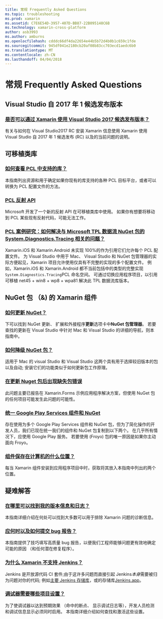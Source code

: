 ```yaml
---
title: 常规 Frequently Asked Questions
ms.topic: troubleshooting
ms.prod: xamarin
ms.assetid: C7E6E54D-3957-407D-BB87-22B095148C6B
ms.technology: xamarin-cross-platform
author: asb3993
ms.author: amburns
ms.openlocfilehash: cdddc66df4da22654e44b5b72d4b0b1c659c1fde
ms.sourcegitcommit: 945df041e2180cb20af08b83cc703ecd1aedc6b0
ms.translationtype: MT
ms.contentlocale: zh-CN
ms.lasthandoff: 04/04/2018
---
```

# <a name="general-frequently-asked-questions"></a>常规 Frequently Asked Questions

## <a name="visual-studio-2017-release-candidate"></a>Visual Studio 自 2017 年 1 候选发布版本
### <a name="can-i-use-visual-studio-2017-release-candidate-with-xamarinvisualstudio-2017-rcmd"></a>[是否可以通过 Xamarin 使用 Visual Studio 2017 候选发布版本？](visualstudio-2017-rc.md)
有关与如何在 Visual Studio2017 RC 安装 Xamarin 信息使用 Xamarin 使用 Visual Studio 自 2017 年 1 候选发布 (RC) 以及的当前问题的说明。

## <a name="portable-class-libraries"></a>可移植类库
### <a name="how-can-i-view-what-libraries-are-supported-in-a-pclpcl-support-librariesmd"></a>[如何查看 PCL 中支持的库？](pcl-support-libraries.md)
本指南列出资源和用于确定如果你现有的库支持的各种 PCL 目标平台，或者可以转换为 PCL 配置文件的方法。

### <a name="pcl-reflection-apipcl-reflectionmd"></a>[PCL 反射 API](pcl-reflection.md)
Microsoft 开发了一个新的反射 API 在可移植类库中使用。 如果你有想要将移动到 PCL 某些现有反射代码，可能无法工作。

### <a name="pcl-case-study-how-can-i-resolve-problems-related-to-systemdiagnosticstracing-for-the-microsoft-tpl-dataflow-nuget-packagepcl-case-studymd"></a>[PCL 案例研究：如何解决与 Microsoft TPL 数据流 NuGet 包的 System.Diagnostics.Tracing 相关的问题？](pcl-case-study.md)
Xamarin.iOS 和 Xamarin.Android 未实现 100%的作为引用它们允许每个 PCL 配置文件。 为 Visual Studio 中用于 Mac、 Visual Studio 和 NuGet 包管理器的实际方便起见，Xamarin 项目允许使用仅具有不完整的实现的多个配置文件。 例如，Xamarin.iOS 和 Xamarin.Android 都不当前包括中的类型的完整实现`System.Diagnostics.Tracing`PCL 命名空间。 可通过切换应用程序项目，以引用可移植 net45 + win8 + wp8 + wpa81 解决此 TPL 数据流库版本。

## <a name="nuget-packages--xamarin-components"></a>NuGet 包 （&) 的 Xamarin 组件
### <a name="how-can-i-update-nugetnuget-updatemd"></a>[如何更新 NuGet？](nuget-update.md)
下可以找到 NuGet 更新、 扩展和外接程序**更新**选项卡中**NuGet 包管理器**。 若要查找的更新在 Visual Studio 中针对 Mac 和 Visual Studio 的详细的导航，则本指南中。

### <a name="how-do-i-downgrade-a-nuget-packagenuget-package-downgrademd"></a>[如何降级 NuGet 包？](nuget-package-downgrade.md)
适用于 Mac 的 visual Studio 和 Visual Studio 这两个具有用于选择较旧版本的包以及自动; 安装它们的功能类似于如何更新包工作原理。

### <a name="missing-packages-error-after-updating-nuget-packagesnuget-packages-missingmd"></a>[在更新 Nuget 包后出现缺失包错误](nuget-packages-missing.md)
此问题主要已报告在 Xamarin.Forms 示例应用程序解决方案，但使用 NuGet 包的任何项目可能发生此问题的可能性。

### <a name="unifying-google-play-services-components-and-nugetgps-components-nugetmd"></a>[统一 Google Play Services 组件和 NuGet](gps-components-nuget.md)
存在使用为多个 Google Play Services 组件和 NuGet 包，但为了简化操作的开发人员，我们已现在统一我们的组件和 NuGet 包复制到以下两个。 在几乎所有情况下，应使用 Google Play 服务。 若要使用 (Froyo) 包的唯一原因是如果你主动面向 Froyo。

### <a name="where-are-the-components-stored-on-my-machinecomponent-storagemd"></a>[组件保存在计算机的什么位置？](component-storage.md)
每当 Xamarin 组件安装到应用程序项目中时，获取将其放入本指南中列出的两个位置。


## <a name="troubleshooting"></a>疑难解答
### <a name="where-can-i-find-my-version-information-and-logsversion-logsmd"></a>[在哪里可以找到我的版本信息和日志？](version-logs.md)
本指南详细介绍在何处可以找到大多数可以用于排除 Xamarin 问题的诊断信息。

### <a name="when-and-how-should-i-file-a-bug-reporthowto-file-bugmd"></a>[应何时以及如何提交 bug 报告？](howto-file-bug.md)
本指南提供了技巧填写高质量 bug 报告，以便我们工程师能够问题更有效地确定可能的原因 （和任何潜在修复程序）。

### <a name="why-isnt-jenkins-supported-by-xamarinxamarin-jenkinsmd"></a>[为什么 Xamarin 不支持 Jenkins？](xamarin-jenkins.md)
Jenkins 是开放源代码 CI 套件;由于这许多问题而直接引起 Jenkins*本身*需要被归为问题对你的代码; 例如[主要 Jenkins 存储库](https://github.com/jenkinsci/jenkins)，或的存储库[Jenkins.app](https://github.com/stisti/jenkins-app)。

### <a name="what-project-settings-are-required-for-the-debuggerdebugger-settingsmd"></a>[调试器需要哪些项目设置？](debugger-settings.md)
为了使调试器以达到预期效果 （命中的断点、 显示调试日志等），开发人员检测和调试信息显示必须同时启用。 本指南详细介绍如何查找和激活这些设置。

